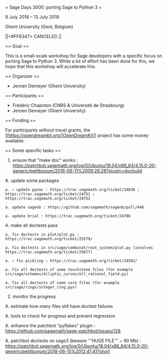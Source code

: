 = Sage Days 3000: porting Sage to Python 3 =

9 July 2018 ­– 13 July 2018

Ghent University (Gent, Belgium)

||<#FF6347> CANCELED ||

== Goal ==

This is a small-scale workshop for Sage developers with a specific focus on porting
Sage to Python 3. While a lot of effort has been done for this,
we hope that this workshop will accelerate this.

== Organizer ==

 * Jeroen Demeyer (Ghent University)

== Participants ==

 * Frédéric Chapoton (CNRS &amp; Université de Strasbourg)
 * Jeroen Demeyer (Ghent University)

== Funding ==

For participants without travel grants, the [[https://opendreamkit.org/|OpenDreamKit]] project has some money available.


== Some specific tasks ==

1. ensure that "make doc" works : https://patchbot.sagemath.org/log/0/Ubuntu/18.04/x86_64/4.15.0-20-generic/petitbonum/2018-06-11%2009:26:28?plugin=docbuild

  A. update some packages

    a. ✓ update pynac : https://trac.sagemath.org/ticket/24838 ; https://trac.sagemath.org/ticket/24751 ; https://trac.sagemath.org/ticket/24752

    a. update sagenb : https://github.com/sagemath/sagenb/pull/446

    a. update brial : https://trac.sagemath.org/ticket/24786

  A. make all doctests pass

    a. fix doctests in plot/plot.py : https://trac.sagemath.org/ticket/25579/

    a. fix doctests in src/sage/combinat/root_system/plot.py (involves https://trac.sagemath.org/ticket/25677)

    a. ✓ fix pickling : https://trac.sagemath.org/ticket/24582/

    a. fix all doctests of some touchstone files (for example src/sage/schemes/elliptic_curves/ell_rational_field.py)

    a. fix all doctests of some core files (for example src/sage/rings/integer_ring.pyx)

2. monitor the progress

  A. estimate how many files still have doctest failures

  A. tools to check for progress and prevent regression

  A. enhance the patchbot "pyflakes" plugin : https://github.com/sagemath/sage-patchbot/issues/128

  A. patchbot doctests on sage3 (beware '''HUGE FILE''' ~ 90 Mb) : https://patchbot.sagemath.org/log/0/Ubuntu/18.04/x86_64/4.15.0-20-generic/petitbonum/2018-06-15%2012:41:41?short
